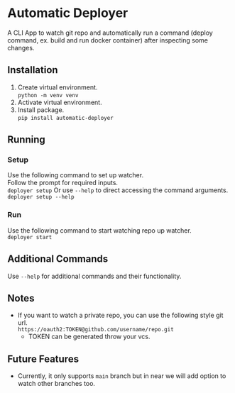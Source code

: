 # Automatic Deployer
A CLI App to watch git repo and automatically run a command (deploy command, ex. build and run docker container) after inspecting some changes.

## Installation
1. Create virtual environment.<br>
    `python -m venv venv`
2. Activate virtual environment.<br>
3. Install package.<br>
   `pip install automatic-deployer`

## Running
### Setup
Use the following command to set up watcher. <br>
Follow the prompt for required inputs. <br>
    `deployer setup`
Or use `--help` to direct accessing the command arguments. <br>
    `deployer setup --help`
### Run
Use the following command to start watching repo up watcher. <br>
    `deployer start`

## Additional Commands
Use `--help` for additional commands and their functionality.

## Notes
* If you want to watch a private repo, you can use the following style git url. <br>
  `https://oauth2:TOKEN@github.com/username/repo.git`
  * TOKEN can be generated throw your vcs. 
## Future Features
* Currently, it only supports `main` branch but in near we will add option to watch other branches too.